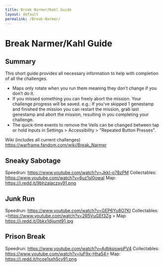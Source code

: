 ```yaml
---
title: Break Narmer/Kahl Guide
layout: default
permalink: /Break-Narmer/
---
```


# Break Narmer/Kahl Guide

## Summary
This short guide provides all necessary information to help with completion of all the challenges. 
* Maps only rotate when you run them meaning they don’t change if you don’t do it. 
* If you missed something you can freely abort the mission. Your challenge progress will be saved. e.g.: If you've skipped 1 genestamp and finished the mission you can restart the mission, grab last genestamp and abort the mission, resulting in you completing your challenge. 
* The quick-time events to remove the Veils can be changed between tap or hold inputs in Settings > Accessibility > "Repeated Button Presses". 

Wiki (includes all current challenges) <https://warframe.fandom.com/wiki/Break_Narmer>

## Sneaky Sabotage 
Speedrun: <https://www.youtube.com/watch?v=JkkI-o78zPM>
Collectables: <https://www.youtube.com/watch?v=6uz1sI0owaI> 
Map: <https://i.redd.it/9bhzalaczsy91.png>

## Junk Run 
Speedrun: <https://www.youtube.com/watch?v=GEP6Yu8O7KI> 
Collectables: <https://www.youtube.com/watch?v=2R5VuGEf3Zg >
Map: <https://i.redd.it/0bkx1dijumt91.jpg>

## Prison Break 
Speedrun: https://www.youtube.com/watch?v=AdbkpswpPV4 
Collectables: https://www.youtube.com/watch?v=IuF9x-Hha54> 
Map: <https://i.redd.it/hcoe1sxh5cy91.png>